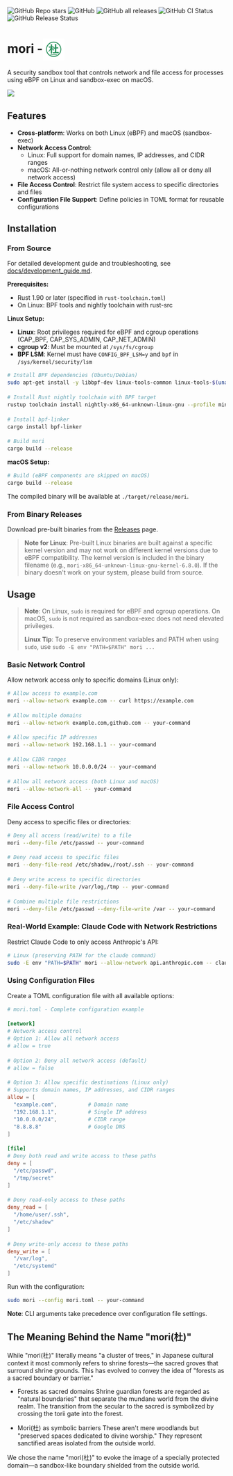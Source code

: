 ![GitHub Repo stars](https://img.shields.io/github/stars/skanehira/mori?style=social)
![GitHub](https://img.shields.io/github/license/skanehira/mori)
![GitHub all releases](https://img.shields.io/github/downloads/skanehira/mori/total)
![GitHub CI Status](https://img.shields.io/github/actions/workflow/status/skanehira/mori/ci.yaml?branch=main)
![GitHub Release Status](https://img.shields.io/github/v/release/skanehira/mori)

<h1>mori -<img src="docs/images/mori.png" alt="杜" height="50" align="center"/></h1>

A security sandbox tool that controls network and file access for processes using eBPF on Linux and sandbox-exec on macOS.

![](https://i.gyazo.com/3586a7de351913b4287ba2e5b5bfcaac.png)

## Features

- **Cross-platform**: Works on both Linux (eBPF) and macOS (sandbox-exec)
- **Network Access Control**:
  - Linux: Full support for domain names, IP addresses, and CIDR ranges
  - macOS: All-or-nothing network control only (allow all or deny all network access)
- **File Access Control**: Restrict file system access to specific directories and files
- **Configuration File Support**: Define policies in TOML format for reusable configurations

## Installation

### From Source

For detailed development guide and troubleshooting, see [docs/development_guide.md](docs/development_guide.md).

**Prerequisites:**
- Rust 1.90 or later (specified in `rust-toolchain.toml`)
- On Linux: BPF tools and nightly toolchain with rust-src

**Linux Setup:**

- **Linux**: Root privileges required for eBPF and cgroup operations (CAP_BPF, CAP_SYS_ADMIN, CAP_NET_ADMIN)
- **cgroup v2**: Must be mounted at `/sys/fs/cgroup`
- **BPF LSM**: Kernel must have `CONFIG_BPF_LSM=y` and `bpf` in `/sys/kernel/security/lsm`

```bash
# Install BPF dependencies (Ubuntu/Debian)
sudo apt-get install -y libbpf-dev linux-tools-common linux-tools-$(uname -r)

# Install Rust nightly toolchain with BPF target
rustup toolchain install nightly-x86_64-unknown-linux-gnu --profile minimal --component rust-src

# Install bpf-linker
cargo install bpf-linker

# Build mori
cargo build --release
```

**macOS Setup:**
```bash
# Build (eBPF components are skipped on macOS)
cargo build --release
```

The compiled binary will be available at `./target/release/mori`.

### From Binary Releases

Download pre-built binaries from the [Releases](https://github.com/skanehira/mori/releases) page.

> **Note for Linux**: Pre-built Linux binaries are built against a specific kernel version and may not work on different kernel versions due to eBPF compatibility. The kernel version is included in the binary filename (e.g., `mori-x86_64-unknown-linux-gnu-kernel-6.8.0`). If the binary doesn't work on your system, please build from source.

## Usage

> **Note**: On Linux, `sudo` is required for eBPF and cgroup operations. On macOS, `sudo` is not required as sandbox-exec does not need elevated privileges.
>
> **Linux Tip**: To preserve environment variables and PATH when using `sudo`, use `sudo -E env "PATH=$PATH" mori ...`

### Basic Network Control

Allow network access only to specific domains (Linux only):

```bash
# Allow access to example.com
mori --allow-network example.com -- curl https://example.com

# Allow multiple domains
mori --allow-network example.com,github.com -- your-command

# Allow specific IP addresses
mori --allow-network 192.168.1.1 -- your-command

# Allow CIDR ranges
mori --allow-network 10.0.0.0/24 -- your-command

# Allow all network access (both Linux and macOS)
mori --allow-network-all -- your-command
```

### File Access Control

Deny access to specific files or directories:

```bash
# Deny all access (read/write) to a file
mori --deny-file /etc/passwd -- your-command

# Deny read access to specific files
mori --deny-file-read /etc/shadow,/root/.ssh -- your-command

# Deny write access to specific directories
mori --deny-file-write /var/log,/tmp -- your-command

# Combine multiple file restrictions
mori --deny-file /etc/passwd --deny-file-write /var -- your-command
```

### Real-World Example: Claude Code with Network Restrictions

Restrict Claude Code to only access Anthropic's API:

```bash
# Linux (preserving PATH for the claude command)
sudo -E env "PATH=$PATH" mori --allow-network api.anthropic.com -- claude
```

### Using Configuration Files

Create a TOML configuration file with all available options:

```toml
# mori.toml - Complete configuration example

[network]
# Network access control
# Option 1: Allow all network access
# allow = true

# Option 2: Deny all network access (default)
# allow = false

# Option 3: Allow specific destinations (Linux only)
# Supports domain names, IP addresses, and CIDR ranges
allow = [
  "example.com",          # Domain name
  "192.168.1.1",          # Single IP address
  "10.0.0.0/24",          # CIDR range
  "8.8.8.8"               # Google DNS
]

[file]
# Deny both read and write access to these paths
deny = [
  "/etc/passwd",
  "/tmp/secret"
]

# Deny read-only access to these paths
deny_read = [
  "/home/user/.ssh",
  "/etc/shadow"
]

# Deny write-only access to these paths
deny_write = [
  "/var/log",
  "/etc/systemd"
]
```

Run with the configuration:

```bash
sudo mori --config mori.toml -- your-command
```

**Note**: CLI arguments take precedence over configuration file settings.

## The Meaning Behind the Name "mori(杜)"
While "mori(杜)" literally means "a cluster of trees," in Japanese cultural context it most commonly refers to shrine forests—the sacred groves that surround shrine grounds. This has evolved to convey the idea of "forests as a sacred boundary or barrier."

*	Forests as sacred domains
  Shrine guardian forests are regarded as "natural boundaries" that separate the mundane world from the divine realm. The transition from the secular to the sacred is symbolized by crossing the torii gate into the forest.

*	Mori(杜) as symbolic barriers
  These aren't mere woodlands but "preserved spaces dedicated to divine worship." They represent sanctified areas isolated from the outside world.

We chose the name "mori(杜)" to evoke the image of a specially protected domain—a sandbox-like boundary shielded from the outside world.
